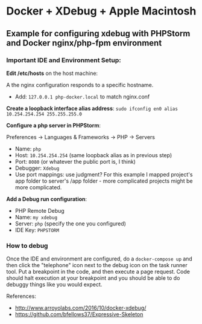 # Docker + XDebug + Apple Macintosh
## Example for configuring xdebug with PHPStorm and Docker nginx/php-fpm environment
### Important IDE and Environment Setup:

**Edit /etc/hosts** on the host machine:

A the nginx configuration responds to a specific hostname.
- Add: ```127.0.0.1 php-docker.local``` to match nginx.conf

**Create a loopback interface alias address**: ```sudo ifconfig en0 alias 10.254.254.254 255.255.255.0```

**Configure a php server in PHPStorm**:

Preferences -> Languages & Frameworks -> PHP -> Servers
- Name: ```php```
- Host: ```10.254.254.254``` (same loopback alias as in previous step)
- Port: ```8080``` (or whatever the public port is, I think)
- Debugger: ```Xdebug```
- Use port mappings: use judgment? For this example I mapped project's app folder to server's /app folder - more complicated projects might be more complicated.
    
**Add a Debug run configuration**:
- PHP Remote Debug
- Name: ```my xdebug```
- Server: ```php``` (specify the one you configured)
- IDE Key: ```PHPSTORM```

### How to debug

Once the IDE and environment are configured, do a ```docker-compose up``` and then click the "telephone" icon next to the debug icon on the task runner tool. Put a breakpoint in the code, and then execute a page request. Code should halt execution at your breakpoint and you should be able to do debuggy things like you would expect.

References:
- http://www.arroyolabs.com/2016/10/docker-xdebug/
- https://github.com/bfellows37/Expressive-Skeleton
